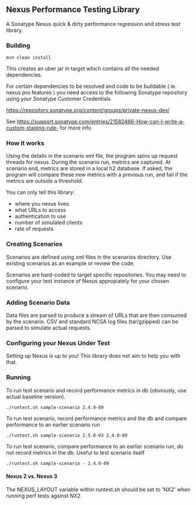 <!--

    Copyright (c) 2007-2013 Sonatype, Inc. All rights reserved.

    This program and the accompanying materials are made available under the terms of the Eclipse Public License Version 1.0,
    which accompanies this distribution and is available at http://www.eclipse.org/legal/epl-v10.html.

-->
## Nexus Performance Testing Library

A Sonatype Nexus quick & dirty performance regression and stress test library.

### Building

    mvn clean install

This creates an uber jar in target which contains all the needed dependencies.

For certain dependencies to be resolved and code to be buildable ( ie. nexus pro features ) you need access to the
following Sonatype repository using your Sonatype Customer Credentials

https://repository.sonatype.org/content/groups/private-nexus-dev/

See https://support.sonatype.com/entries/21582466-How-can-I-write-a-custom-staging-rule- for more info

### How it works

Using the details in the scenario xml file, the program spins up request threads for nexus. During the scenario run,
metrics are captured. At scenario end, metrics are stored in a local h2 database. If asked, the program will compare
these new metrics with a previous run, and fail if the metrics are outside a threshold.

You can only tell this library:

- where you nexus lives
- what URLs to access
- authentication to use
- number of simulated clients
- rate of requests

### Creating Scenarios

Scenarios are defined using xml files in the scenarios directory. Use existing scenarios as an example or review
the code.

Scenarios are hard-coded to target specific repositories. You may need to configure your test instance of Nexus
appropiately for your chosen scenario.

### Adding Scenario Data

Data files are parsed to produce a stream of URLs that are then consumed by the scenario. CSV and standard NCSA log files (tar/gzipped) can be parsed to simulate actual requests.

### Configuring your Nexus Under Test

Setting up Nexus is up to you! This library does not aim to help you with that.

### Running

To run test scenario and record performance metrics in db
(obviously, use actual baseline version).

    ./runtest.sh sample-scenario 2.4.0-09

To run test scenario, record performance metrics and the db
and compare performance to an earlier scenario run

    ./runtest.sh sample-scenario 2.5.0-03 2.4.0-09

To run test scenario, compare performance to an earlier scenario run,
do not record metrics in the db. Useful to test scenario itself

    ./runtest.sh sample-scenario - 2.4.0-09

#### Nexus 2 vs. Nexus 3

The NEXUS_LAYOUT variable within runtest.sh should be set to 'NX2' when running perf tests against NX2.

